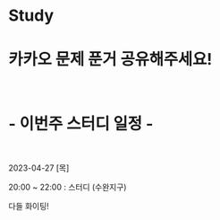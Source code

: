 # Study

<h1>카카오 문제 푼거 공유해주세요!</h1>

<br>

# - 이번주 스터디 일정 -
<br>

2023-04-27 [목]

20:00 ~ 22:00 : 스터디 (수완지구)

다들 화이팅!
